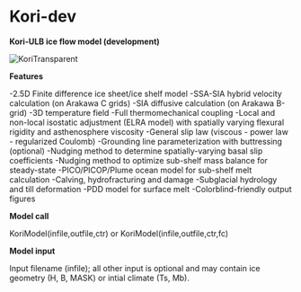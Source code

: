 # Kori-dev
**Kori-ULB ice flow model (development)**

![KoriTransparent](https://github.com/FrankPat/Kori-dev/assets/62480664/039cc0b4-914a-4698-8fe2-62663d3f0a0b)

**Features**

-2.5D Finite difference ice sheet/ice shelf model
-SSA-SIA hybrid velocity calculation (on Arakawa C grids)
-SIA diffusive calculation (on Arakawa B-grid)
-3D temperature field
-Full thermomechanical coupling
-Local and non-local isostatic adjustment (ELRA model) with spatially varying flexural rigidity and asthenosphere viscosity
-General slip law (viscous - power law - regularized Coulomb)
-Grounding line parameterization with buttressing (optional)
-Nudging method to determine spatially-varying basal slip coefficients
-Nudging method to optimize sub-shelf mass balance for steady-state
-PICO/PICOP/Plume ocean model for sub-shelf melt calculation
-Calving, hydrofracturing and damage
-Subglacial hydrology and till deformation
-PDD model for surface melt
-Colorblind-friendly output figures

**Model call**

KoriModel(infile,outfile,ctr)
or
KoriModel(infile,outfile,ctr,fc)


**Model input**

Input filename (infile); all other input is optional and may contain ice geometry (H, B, MASK) or intial climate (Ts, Mb).
  
  
